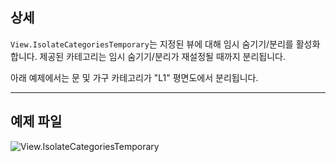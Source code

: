 ## 상세
`View.IsolateCategoriesTemporary`는 지정된 뷰에 대해 임시 숨기기/분리를 활성화합니다. 제공된 카테고리는 임시 숨기기/분리가 재설정될 때까지 분리됩니다.

아래 예제에서는 문 및 가구 카테고리가 "L1" 평면도에서 분리됩니다.
___
## 예제 파일

![View.IsolateCategoriesTemporary](./Revit.Elements.Views.View.IsolateCategoriesTemporary_img.jpg)

